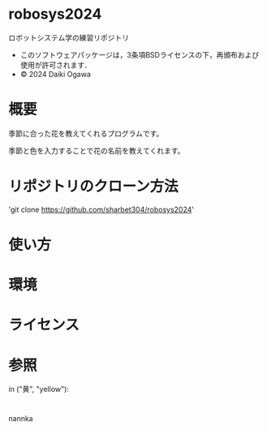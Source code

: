 # robosys2024
ロボットシステム学の練習リポジトリ

- このソフトウェアパッケージは，3条項BSDライセンスの下，再頒布および使用が許可されます．
- © 2024 Daiki Ogawa

# 概要

季節に合った花を教えてくれるプログラムです。

季節と色を入力することで花の名前を教えてくれます。

# リポジトリのクローン方法

'git clone https://github.com/sharbet304/robosys2024'


# 使い方



# 環境



# ライセンス



# 参照

 in ("黄", "yellow"):

#

nannka
